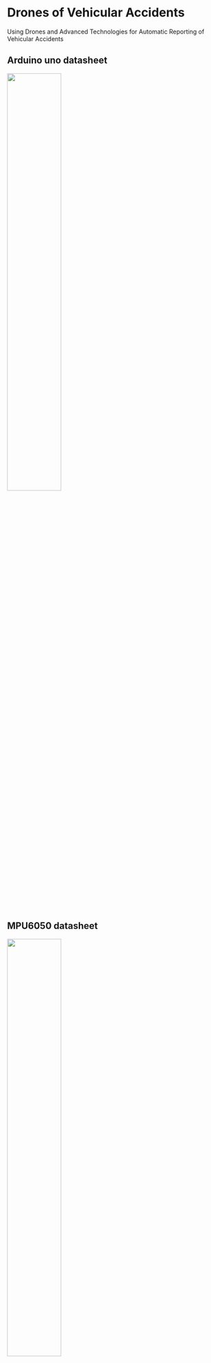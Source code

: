 # Drones of Vehicular Accidents 
Using Drones and Advanced Technologies for Automatic Reporting of Vehicular Accidents

## Arduino uno datasheet
<img width='50%' src='https://content.arduino.cc/assets/A000066-pinout.png'/>

## MPU6050 datasheet
<img width='50%' src='https://img001.prntscr.com/file/img001/8iSTqN5BRt2LHfyjK9S9yQ.png'/>

## MPU6050 wires 
<img width='50%' src='https://i.imgur.com/ZO4NPXI.jpg'/>

## GPS/GPRS/GPS Shield (B) Datasheet
<img width='50%' src='https://www.futurashop.it/image/catalog/data/software%20e%20sistemi%20di%20sviluppo/2850-GSMGPSSHIELD/GSM-GPRS-GPS-Shield-B-descr.jpg'/>
<img width='50%' src='https://img001.prntscr.com/file/img001/vcbBB5IfSKy-tkYDK-DdUw.png'/>

## GPS/GPRS/GPS Shield (B) 
<img width='50%' src='https://cdn1.botland.store/59149-pdt_540/gpsgsmgprs-shield-sim808-shield-cap-for-arduino-waveshare-11492.jpg'/>

## Arduino-ESP WiFi [ESP8266]
<img width='50%' src='https://i.imgur.com/3TG7QE8.png'/>

## ESP8266 datasheet
<img width='50%' src='https://hackster.imgix.net/uploads/attachments/813324/nodemcu_pins_4WmRD0a17R.png?auto=compress%2Cformat&w=1280&h=960&fit=max'/>


## Code 
using c++ only


https://lastminuteengineers.com/adxl335-accelerometer-arduino-tutorial/


## install CP210 Drivers

https://www.dnatechindia.com/cp-2102-driver-download-installation.html
